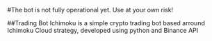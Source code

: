#The bot is not fully operational yet. Use at your own risk!

##Trading Bot Ichimoku is a simple crypto trading bot based arround Ichimoku Cloud strategy, developed using python and Binance API